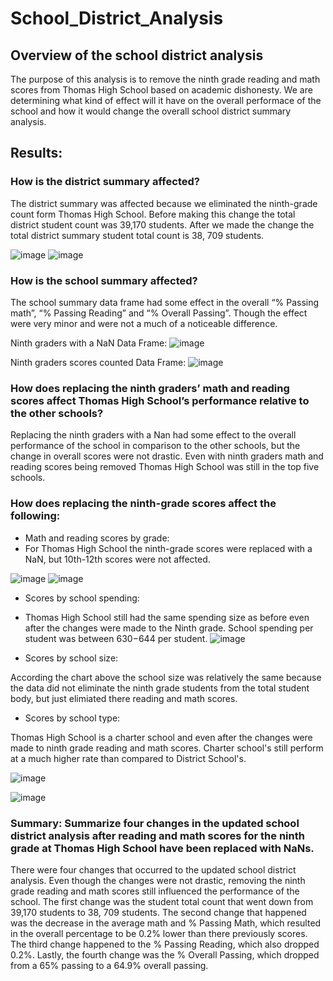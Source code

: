 # School_District_Analysis
## Overview of the school district analysis
The purpose of this analysis is to remove the ninth grade reading and math scores from Thomas High School based on academic dishonesty. We are determining what kind of effect will it have on the overall performace of the school and how it would change the overall school district summary analysis. 
## Results: 
### How is the district summary affected?

The district summary was affected because we eliminated the ninth-grade count form Thomas High School. Before making this change the total district student count was 39,170 students. After we made the change the total district summary student total count is 38, 709 students. 

![image](https://user-images.githubusercontent.com/91576834/142735370-24916f2b-6b59-4fa3-9a39-99a8b1d13d9a.png)
![image](https://user-images.githubusercontent.com/91576834/142735377-e5cfc003-5898-46bd-9a89-25d1d075f27f.png)
### How is the school summary affected?

The school summary data frame had some effect in the overall “% Passing math”, “% Passing Reading” and “% Overall Passing”. Though the effect were very minor and were not a much of a noticeable difference.  

Ninth graders with a NaN Data Frame:
![image](https://user-images.githubusercontent.com/91576834/142735467-bc4e5744-1fb6-4b6e-90b7-bef72f1dc14a.png)


Ninth graders scores counted Data Frame: 
![image](https://user-images.githubusercontent.com/91576834/142735441-8ab124cb-e2c0-42ba-aca5-4523abe4eca3.png)

### How does replacing the ninth graders’ math and reading scores affect Thomas High School’s performance relative to the other schools?

Replacing the ninth graders with a Nan had some effect to the overall performance of the school in comparison to the other schools, but the change in overall scores were not drastic. Even with ninth graders math and reading scores being removed Thomas High School was still in the top five schools.

### How does replacing the ninth-grade scores affect the following:
- Math and reading scores by grade: 
-  
  For Thomas High School the ninth-grade scores were replaced with a NaN, but 10th-12th scores were not affected.
  
![image](https://user-images.githubusercontent.com/91576834/142735551-da263778-7aee-4e16-8df5-a445b42c07cb.png) ![image](https://user-images.githubusercontent.com/91576834/142735559-b6972425-3018-43c6-ab38-6eeb17c71975.png)

- Scores by school spending:
- Thomas High School still had the same spending size as before even after the changes were made to the Ninth grade. School spending per student was between $630-$644 per student. 
![image](https://user-images.githubusercontent.com/91576834/142735776-4d1ea4c4-a69d-4d22-a93b-826129f35ac8.png)

-	Scores by school size:

According the chart above the school size was relatively the same because the data did not eliminate the ninth grade students from the total student body, but just elimiated there reading and math scores. 


- Scores by school type:

Thomas High School is a charter school and even after the changes were made to ninth grade reading and math scores. Charter school's still perform at a much higher rate than compared to District School's. 

![image](https://user-images.githubusercontent.com/91576834/142735823-181f63d5-9754-4d5f-98d6-144189c0f634.png)

![image](https://user-images.githubusercontent.com/91576834/142735814-bc20d269-5d39-43cc-82b6-e9790760e2dd.png)


### Summary: Summarize four changes in the updated school district analysis after reading and math scores for the ninth grade at Thomas High School have been replaced with NaNs.

There were four changes that occurred to the updated school district analysis. Even though the changes were not drastic, removing the ninth grade reading and math scores still influenced the performance of the school. The first change was the student total count that went down from 39,170 students to 38, 709 students. The second change that happened was the decrease in the average math and % Passing Math, which resulted in the overall percentage to be 0.2% lower than there previously scores. The third change happened to the % Passing Reading, which also dropped 0.2%. Lastly, the fourth change was the % Overall Passing, which dropped from a 65% passing to a 64.9%  overall passing.








